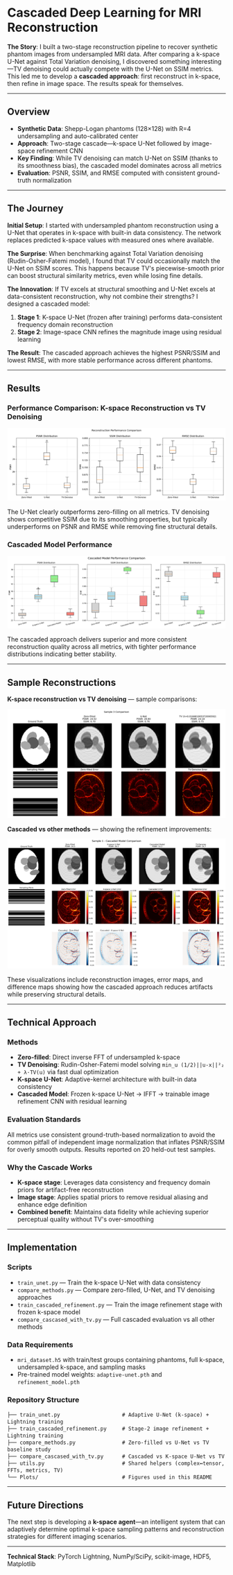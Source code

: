 # Cascaded Deep Learning for MRI Reconstruction

**The Story**: I built a two-stage reconstruction pipeline to recover synthetic phantom images from undersampled MRI data. After comparing a k-space U-Net against Total Variation denoising, I discovered something interesting—TV denoising could actually compete with the U-Net on SSIM metrics. This led me to develop a **cascaded approach**: first reconstruct in k-space, then refine in image space. The results speak for themselves.

---

## Overview

- **Synthetic Data**: Shepp-Logan phantoms (128×128) with R=4 undersampling and auto-calibrated center
- **Approach**: Two-stage cascade—k-space U-Net followed by image-space refinement CNN
- **Key Finding**: While TV denoising can match U-Net on SSIM (thanks to its smoothness bias), the cascaded model dominates across all metrics
- **Evaluation**: PSNR, SSIM, and RMSE computed with consistent ground-truth normalization

---

## The Journey

**Initial Setup**: I started with undersampled phantom reconstruction using a U-Net that operates in k-space with built-in data consistency. The network replaces predicted k-space values with measured ones where available.

**The Surprise**: When benchmarking against Total Variation denoising (Rudin-Osher-Fatemi model), I found that TV could occasionally match the U-Net on SSIM scores. This happens because TV's piecewise-smooth prior can boost structural similarity metrics, even while losing fine details.

**The Innovation**: If TV excels at structural smoothing and U-Net excels at data-consistent reconstruction, why not combine their strengths? I designed a cascaded model:
1. **Stage 1**: K-space U-Net (frozen after training) performs data-consistent frequency domain reconstruction
2. **Stage 2**: Image-space CNN refines the magnitude image using residual learning

**The Result**: The cascaded approach achieves the highest PSNR/SSIM and lowest RMSE, with more stable performance across different phantoms.

---

## Results

### Performance Comparison: K-space Reconstruction vs TV Denoising
![Reconstruction Performance — Initial Comparison](./Plots/performance_comparison_tv_denoise.png)

The U-Net clearly outperforms zero-filling on all metrics. TV denoising shows competitive SSIM due to its smoothing properties, but typically underperforms on PSNR and RMSE while removing fine structural details.

### Cascaded Model Performance
![Cascaded Model Performance](./Plots/performance_comparison_cascaded.png)

The cascaded approach delivers superior and more consistent reconstruction quality across all metrics, with tighter performance distributions indicating better stability.

---

## Sample Reconstructions

**K-space reconstruction vs TV denoising** — sample comparisons:

![Sample Comparison](./Plots/comparison_tv_denoise_sample_3.png)

**Cascaded vs other methods** — showing the refinement improvements:

![Cascaded Sample Comparison](./Plots/comparison_cascaded_sample_1.png)

These visualizations include reconstruction images, error maps, and difference maps showing how the cascaded approach reduces artifacts while preserving structural details.

---

## Technical Approach

### Methods
- **Zero-filled**: Direct inverse FFT of undersampled k-space
- **TV Denoising**: Rudin-Osher-Fatemi model solving `min_u (1/2)||u-x||²₂ + λ·TV(u)` via fast dual optimization
- **K-space U-Net**: Adaptive-kernel architecture with built-in data consistency
- **Cascaded Model**: Frozen k-space U-Net → IFFT → trainable image refinement CNN with residual learning

### Evaluation Standards
All metrics use consistent ground-truth-based normalization to avoid the common pitfall of independent image normalization that inflates PSNR/SSIM for overly smooth outputs. Results reported on 20 held-out test samples.

### Why the Cascade Works
- **K-space stage**: Leverages data consistency and frequency domain priors for artifact-free reconstruction
- **Image stage**: Applies spatial priors to remove residual aliasing and enhance edge definition
- **Combined benefit**: Maintains data fidelity while achieving superior perceptual quality without TV's over-smoothing

---

## Implementation

### Scripts
- `train_unet.py` — Train the k-space U-Net with data consistency
- `compare_methods.py` — Compare zero-filled, U-Net, and TV denoising approaches  
- `train_cascaded_refinement.py` — Train the image refinement stage with frozen k-space model
- `compare_cascased_with_tv.py` — Full cascaded evaluation vs all other methods

### Data Requirements
- `mri_dataset.h5` with train/test groups containing phantoms, full k-space, undersampled k-space, and sampling masks
- Pre-trained model weights: `adaptive-unet.pth` and `refinement_model.pth`

### Repository Structure
```
├── train_unet.py                    # Adaptive U-Net (k-space) + Lightning training
├── train_cascaded_refinement.py     # Stage-2 image refinement + Lightning training
├── compare_methods.py               # Zero-filled vs U-Net vs TV baseline study
├── compare_cascased_with_tv.py      # Cascaded vs K-space U-Net vs TV
├── utils.py                         # Shared helpers (complex↔tensor, FFTs, metrics, TV)
└── Plots/                           # Figures used in this README
```

---

## Future Directions

The next step is developing a **k-space agent**—an intelligent system that can adaptively determine optimal k-space sampling patterns and reconstruction strategies for different imaging scenarios.

---

**Technical Stack**: PyTorch Lightning, NumPy/SciPy, scikit-image, HDF5, Matplotlib